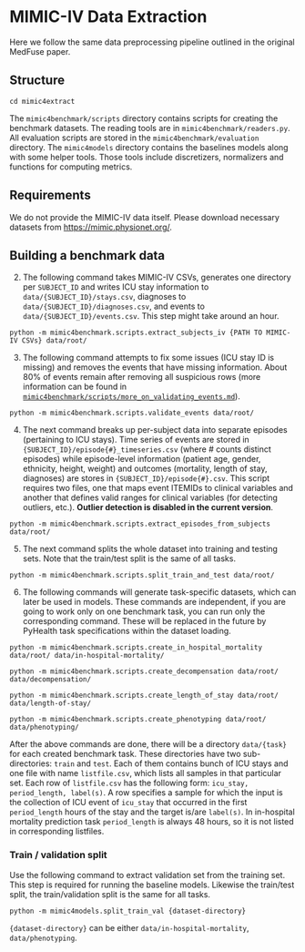 MIMIC-IV Data Extraction
=========================

Here we follow the same data preprocessing pipeline outlined in the original MedFuse paper.


## Structure

```
cd mimic4extract 
```

The `mimic4benchmark/scripts` directory contains scripts for creating the benchmark datasets.
The reading tools are in `mimic4benchmark/readers.py`.
All evaluation scripts are stored in the `mimic4benchmark/evaluation` directory.
The `mimic4models` directory contains the baselines models along with some helper tools.
Those tools include discretizers, normalizers and functions for computing metrics.


## Requirements

We do not provide the MIMIC-IV data itself. Please download necessary datasets from https://mimic.physionet.org/.


## Building a benchmark data
    
2. The following command takes MIMIC-IV CSVs, generates one directory per `SUBJECT_ID` and writes ICU stay information to `data/{SUBJECT_ID}/stays.csv`, diagnoses to `data/{SUBJECT_ID}/diagnoses.csv`, and events to `data/{SUBJECT_ID}/events.csv`. This step might take around an hour.

```
python -m mimic4benchmark.scripts.extract_subjects_iv {PATH TO MIMIC-IV CSVs} data/root/
```

3. The following command attempts to fix some issues (ICU stay ID is missing) and removes the events that have missing information. About 80% of events remain after removing all suspicious rows (more information can be found in [`mimic4benchmark/scripts/more_on_validating_events.md`](mimic4benchmark/scripts/more_on_validating_events.md)).

```
python -m mimic4benchmark.scripts.validate_events data/root/
```

4. The next command breaks up per-subject data into separate episodes (pertaining to ICU stays). Time series of events are stored in ```{SUBJECT_ID}/episode{#}_timeseries.csv``` (where # counts distinct episodes) while episode-level information (patient age, gender, ethnicity, height, weight) and outcomes (mortality, length of stay, diagnoses) are stores in ```{SUBJECT_ID}/episode{#}.csv```. This script requires two files, one that maps event ITEMIDs to clinical variables and another that defines valid ranges for clinical variables (for detecting outliers, etc.). **Outlier detection is disabled in the current version**.

```
python -m mimic4benchmark.scripts.extract_episodes_from_subjects data/root/
```

5. The next command splits the whole dataset into training and testing sets. Note that the train/test split is the same of all tasks. 

```
python -m mimic4benchmark.scripts.split_train_and_test data/root/
```

6. The following commands will generate task-specific datasets, which can later be used in models. These commands are independent, if you are going to work only on one benchmark task, you can run only the corresponding command. These will be replaced in the future by PyHealth task specifications within the dataset loading.

```
python -m mimic4benchmark.scripts.create_in_hospital_mortality data/root/ data/in-hospital-mortality/

python -m mimic4benchmark.scripts.create_decompensation data/root/ data/decompensation/

python -m mimic4benchmark.scripts.create_length_of_stay data/root/ data/length-of-stay/

python -m mimic4benchmark.scripts.create_phenotyping data/root/ data/phenotyping/
```

After the above commands are done, there will be a directory `data/{task}` for each created benchmark task.
These directories have two sub-directories: `train` and `test`.
Each of them contains bunch of ICU stays and one file with name `listfile.csv`, which lists all samples in that particular set.
Each row of `listfile.csv` has the following form: `icu_stay, period_length, label(s)`.
A row specifies a sample for which the input is the collection of ICU event of `icu_stay` that occurred in the first `period_length` hours of the stay and the target is/are `label(s)`.
In in-hospital mortality prediction task `period_length` is always 48 hours, so it is not listed in corresponding listfiles.


### Train / validation split

Use the following command to extract validation set from the training set. This step is required for running the baseline models. Likewise the train/test split, the train/validation split is the same for all tasks.

```
python -m mimic4models.split_train_val {dataset-directory}
```

`{dataset-directory}` can be either `data/in-hospital-mortality`, `data/phenotyping`.